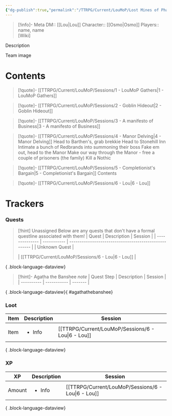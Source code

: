 ```yaml
---
{"dg-publish":true,"permalink":"/TTRPG/Current/LouMoP/Lost Mines of Phandelver/"}
---
```


> [!info]- Meta
> DM:: [[Lou\|Lou]]
> Character:: [[Osmo\|Osmo]]
> Players:: name, name  
> [Wiki]

Description

Team image

# Contents

> [!quote]- [[TTRPG/Current/LouMoP/Sessions/1 - LouMoP Gathers\|1 - LouMoP Gathers]]

> [!quote]- [[TTRPG/Current/LouMoP/Sessions/2 - Goblin Hideout\|2 - Goblin Hideout]]

> [!quote]- [[TTRPG/Current/LouMoP/Sessions/3 - A manifesto of Business\|3 - A manifesto of Business]]

> [!quote]- [[TTRPG/Current/LouMoP/Sessions/4 - Manor Delving\|4 - Manor Delving]]
> Head to Barthen's, grab brekkie
> Head to Stonehill Inn
> Intimate a bunch of Redbrands into summoning their boss
> Fake em out, head to the Manor
> Make our way through the Manor - free a couple of prisoners (the family)
> Kill a Nothic

> [!quote]- [[TTRPG/Current/LouMoP/Sessions/5 - Completionist's Bargain\|5 - Completionist's Bargain]]
> Contents

> [!quote]- [[TTRPG/Current/LouMoP/Sessions/6 - Lou\|6 - Lou]]
# Trackers
### Quests

> [!hint] Unassigned
> Below are any quests that don't have a formal questline associated with them!
>  | Quest          | Description | Session                                               |
> | -------------- | ----------- | ----------------------------------------------------- |
> | Unknown Quest  | <ul></ul>   | [[TTRPG/Current/LouMoP/Sessions/6 - Lou\|6 - Lou]] |
> 
{ .block-language-dataview}

> [!hint]- Agatha the Banshee
> _note_
>  | Quest Step | Description | Session |
> | ---------- | ----------- | ------- |
> 
{ .block-language-dataview}{ #agathathebanshee}

### Loot

| Item  | Description            | Session                                               |
| ----- | ---------------------- | ----------------------------------------------------- |
| Item  | <ul><li>Info</li></ul> | [[TTRPG/Current/LouMoP/Sessions/6 - Lou\|6 - Lou]] |

{ .block-language-dataview}

### XP

| XP      | Description            | Session                                               |
| ------- | ---------------------- | ----------------------------------------------------- |
| Amount  | <ul><li>Info</li></ul> | [[TTRPG/Current/LouMoP/Sessions/6 - Lou\|6 - Lou]] |

{ .block-language-dataview}




